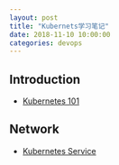 ```yaml
---
layout: post
title: "Kubernets学习笔记"
date: 2018-11-10 10:00:00
categories: devops
---
```


## Introduction

- [Kubernetes 101](https://medium.com/google-cloud/kubernetes-101-pods-nodes-containers-and-clusters-c1509e409e16)

## Network

- [Kubernetes Service](https://medium.com/google-cloud/kubernetes-nodeport-vs-loadbalancer-vs-ingress-when-should-i-use-what-922f010849e0)
